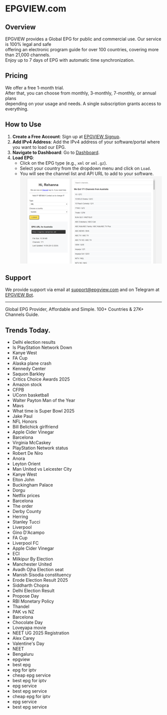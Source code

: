 # EPGVIEW.com



## Overview
EPGVIEW provides a Global EPG for public and commercial use. Our service is 100% legal and safe\
offering an electronic program guide for over 100 countries, covering more than 21,000 channels.\
Enjoy up to 7 days of EPG with automatic time synchronization.

## Pricing
We offer a free 1-month trial. \
After that, you can choose from monthly, 3-monthly, 7-monthly, or annual plans \
depending on your usage and needs. A single subscription grants access to everything.

## How to Use
1. **Create a Free Account**: Sign up at [EPGVIEW Signup](https://epgview.com/signup.php).
2. **Add IPv4 Address**: Add the IPv4 address of your software/portal where you want to load our EPG.
3. **Navigate to Dashboard**: Go to [Dashboard](https://epgview.com/dashboard.php).
4. **Load EPG**:
   - Click on the EPG type (e.g., `xml` or `xml.gz`).
   - Select your country from the dropdown menu and click on `Load`.
   - You will see the channel list and API URL to add to your software.
![EPGVIEW](img/dashboard.png)
## Support
We provide support via email at [support@epgview.com](mailto:support@epgview.com) and on Telegram at [EPGVIEW Bot](https://t.me/epgview_bot).

---

Global EPG Provider, Affordable and Simple. 100+ Countries & 27K+ Channels Guide.

## Trends Today.

- Delhi election results
- Is PlayStation Network Down
- Kanye West
- FA Cup
- Alaska plane crash
- Kennedy Center
- Saquon Barkley
- Critics Choice Awards 2025
- Amazon stock
- CFPB
- UConn basketball
- Walter Payton Man of the Year
- Mavs
- What time is Super Bowl 2025
- Jake Paul
- NFL Honors
- Bill Belichick girlfriend
- Apple Cider Vinegar
- Barcelona
- Virginia McCaskey
- PlayStation Network status
- Robert De Niro
- Anora
- Leyton Orient
- Man United vs Leicester City
- Kanye West
- Elton John
- Buckingham Palace
- Dorgu
- Netflix prices
- Barcelona
- The order
- Derby County
- Herring
- Stanley Tucci
- Liverpool
- Gino D'Acampo
- FA Cup
- Liverpool FC
- Apple Cider Vinegar
- ECI
- Milkipur By Election
- Manchester United
- Avadh Ojha Election seat
- Manish Sisodia constituency
- Erode Election Result 2025
- Siddharth Chopra
- Delhi Election Result
- Propose Day
- RBI Monetary Policy
- Thandel
- PAK vs NZ
- Barcelona
- Chocolate Day
- Loveyapa movie
- NEET UG 2025 Registration
- Alex Carey
- Valentine's Day
- NEET
- Bengaluru
- epgview
- best epg
- epg for iptv
- cheap epg service
- best epg for iptv
- epg service
- best epg service
- cheap epg for iptv
- epg service
- best epg service
